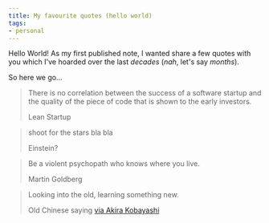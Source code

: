 ```yaml
---
title: My favourite quotes (hello world)
tags: 
- personal
---
```


Hello World! As my first published note, I wanted share a few quotes with you which I've hoarded over the last *decades* (*nah*, let's say *months*).

So here we go...   

> There is no correlation between the success of a software startup and the quality of the piece of code that is shown to the early investors. <footer>Lean Startup</footer>

<!-- -->

> shoot for the stars bla bla <footer>Einstein?</footer>

<!-- -->

> Be a violent psychopath who knows where you live. <footer>Martin Goldberg</footer>

<!-- -->

>Looking into the old, learning something new. <footer>Old Chinese saying [via Akira Kobayashi](http://fontfeed.com/archives/akira-kobayashi-on-ff-clifford/)</footer>